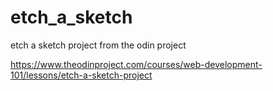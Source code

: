 # etch_a_sketch

etch a sketch project from the odin project

https://www.theodinproject.com/courses/web-development-101/lessons/etch-a-sketch-project
